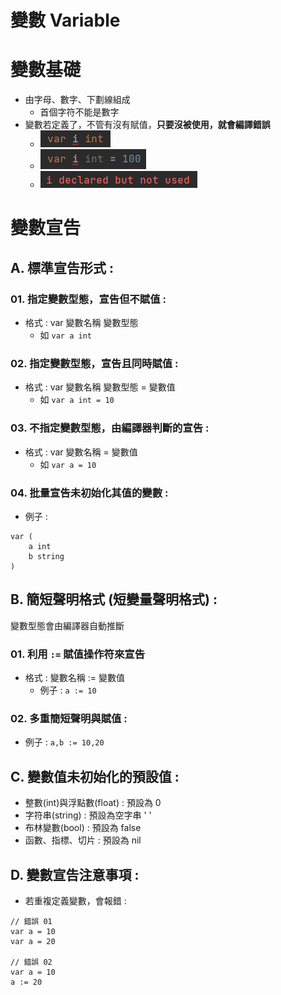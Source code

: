 變數 Variable
===

# 變數基礎
* 由字母、數字、下劃線組成
    * 首個字符不能是數字
* 變數若定義了，不管有沒有賦值，**只要沒被使用，就會編譯錯誤**
  * ![img.png](img.png)
  * ![img_3.png](img_3.png)
  * ![img_1.png](img_1.png)
  
# 變數宣告
## A. 標準宣告形式 : 
### 01. 指定變數型態，宣告但不賦值 : 
* 格式 : var 變數名稱 變數型態
  * 如 `var a int`
### 02. 指定變數型態，宣告且同時賦值 : 
* 格式 : var 變數名稱 變數型態 = 變數值
  * 如 `var a int = 10`
### 03. 不指定變數型態，由編譯器判斷的宣告 : 
* 格式 : var 變數名稱 = 變數值
  * 如 `var a = 10`
### 04. 批量宣告未初始化其值的變數 :
* 例子 : 
```go=
var (
    a int
    b string
)
```
## B. 簡短聲明格式 (短變量聲明格式) : 
變數型態會由編譯器自動推斷
### 01. 利用 `:=` 賦值操作符來宣告
* 格式 : 變數名稱 := 變數值
  * 例子 : `a := 10`
### 02. 多重簡短聲明與賦值 : 
* 例子 : `a,b := 10,20`
  
## C. 變數值未初始化的預設值 : 
* 整數(int)與浮點數(float) : 預設為 0 
* 字符串(string) : 預設為空字串 ' '
* 布林變數(bool) : 預設為 false
* 函數、指標、切片 : 預設為 nil 

## D. 變數宣告注意事項 : 
* 若重複定義變數，會報錯 : 
```go=
// 錯誤 01
var a = 10
var a = 20

// 錯誤 02
var a = 10
a := 20
```